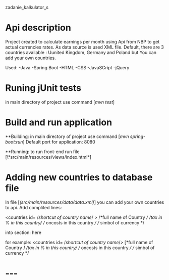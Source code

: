 zadanie_kalkulator_s

# Api description

Project created to calculate earnings per month using Api from NBP to get actual currencies rates.
As data source is used XML file. Default, there are 3 countries available : Uunited Kingdom, Germany and Poland but You can add your own countries.

Used:
-Java
-Spring Boot
-HTML
-CSS
-JavaSCript
-jQuery


# Runing jUnit tests

in main directory of project use command [*mvn test*]


# Build and run application

**Building:
in main directory of project use command [*mvn spring-boot:run*]
Default port for application: 8080

**Running:
to run front-end run file [\\*src/main/resources/views/index.html\*]


# Adding new countries to database file
In file [*(src/main/resources/data/data.xml)*] you can add your own countries to api.
Add complited lines:

<countries id= /*shortcut of country name*/ >
	<fullName> /*full name of Country */ </fullName>
	<taxPErcent> /*tax in % in this country*/ </taxPercent>
	<oncost> /* oncosts in this country */ </oncost>
	<currency> /* simbol of currency */ </currency>
</country>

into section:
<countries>
	here
</countries>

for example:
<countries>
	<countries id= /*shortcut of country name*/>
		<fullName> [*full name of Country *] </fullName>
		<taxPErcent> /*tax in % in this country*/ </taxPercent>
		<oncost> /* oncosts in this country */ </oncost>
		<currency> /* simbol of currency */ </currency>
</country>
</countries>


# ---

